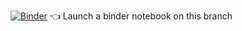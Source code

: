 [![Binder](https://mybinder.org/badge_logo.svg)](https://mybinder.org/v2/gh/luzmediach/teaching/main) :point_left: Launch a binder notebook on this branch
